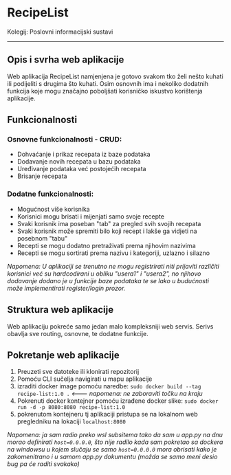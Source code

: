 # RecipeList
Kolegij: Poslovni informacijski sustavi

-------------------

## Opis i svrha web aplikacije

Web aplikacija RecipeList namjenjena je gotovo svakom tko želi nešto kuhati ili podijeliti s drugima što kuhati. Osim osnovnih ima i nekoliko dodatnih funkcija koje mogu značajno poboljšati korisničko iskustvo korištenja aplikacije. 

 ## Funkcionalnosti

 ### Osnovne funkcionalnosti - CRUD:
  - Dohvaćanje i prikaz recepata iz baze podataka
  - Dodavanje novih recepata u bazu podataka
  - Uređivanje podataka već postojećih recepata
  - Brisanje recepata

### Dodatne funkcionalnosti:
  - Mogućnost više korisnika
  - Korisnici mogu brisati i mijenjati samo svoje recepte
  - Svaki korisnik ima poseban "tab" za pregled svih svojih recepata
  - Svaki korisnik može spremiti bilo koji recept i lakše ga vidjeti na posebnom "tabu"
  - Recepti se mogu dodatno pretraživati prema njihovim nazivima
  - Recepti se mogu sortirati prema nazivu i kategoriji, uzlazno i silazno


*Napomena: U aplikaciji se trenutno ne mogu registrirati niti prijaviti različiti korisnici već su hardcodirani u obliku "usera1" i "usera2", no njihovo dodavanje dodano je u funkcije baze podataka te se lako u budućnosti može implementirati register/login prozor.*

## Struktura web aplikacije
Web aplikaciju pokreće samo jedan malo kompleksniji web servis. Serivs obavlja sve routing, osnovne, te dodatne funkcije. 

## Pokretanje web aplikacije
 1. Preuzeti sve datoteke ili klonirati repozitorij
 2. Pomoću CLI sučelja navigirati u mapu aplikacije
 3. izraditi docker image pomoću naredbe: `sudo docker build --tag recipe-list:1.0 .`  *<--- napomena: ne zaboraviti točku na kraju*
 4. Pokrenuti docker kontejner pomoću izrađene docker slike: `sudo docker run -d -p 8080:8080 recipe-list:1.0`
 5. pokrenutom kontejneru tj aplikaciji pristupa se na lokalnom web pregledniku na lokaciji `localhost:8080`

*Napomena: ja sam radio preko wsl subsitema tako da sam u app.py na dnu morao definirati `host=0.0.0.0`, što nije radilo kada sam pokretao sa dockera na windowsu u kojem slučaju se samo `host=0.0.0.0` mora obrisati kako je zakomenitrano i u samom app.py dokumentu (možda se samo meni desio bug pa će raditi svakako)*
